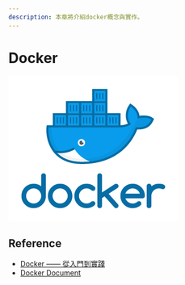 ```yaml
---
description: 本章將介紹docker概念與實作。
---
```


# Docker

![](../.gitbook/assets/docker_facebook_share.png)

## Reference

* [Docker —— 從入門到實踐](https://philipzheng.gitbooks.io/docker_practice/content/)
* [Docker Document](https://docs.docker.com/engine/reference/builder/)



